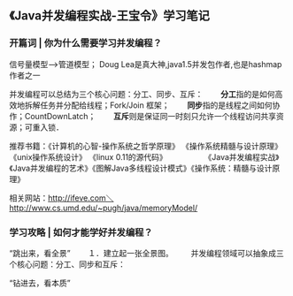 ## 《Java并发编程实战-王宝令》学习笔记

### 开篇词 | 你为什么需要学习并发编程？

信号量模型—>管道模型；
Doug Lea是真大神,java1.5并发包作者,也是hashmap作者之一

并发编程可以总结为三个核心问题：分工、同步、互斥：
　　**分工**指的是如何高效地拆解任务并分配给线程；Fork/Join 框架；
　　**同步**指的是线程之间如何协作；CountDownLatch；
　　**互斥**则是保证同一时刻只允许一个线程访问共享资源；可重入锁．

推荐书籍：《计算机的心智-操作系统之哲学原理》
		  《操作系统精髓与设计原理》
		  《unix操作系统设计》
		  《linux 0.11的源代码》
　　　　　《Java并发编程实战》《Java并发编程的艺术》《图解Java多线程设计模式》《操作系统：精髓与设计原理》

相关网站：http://ifeve.com＼
　　　　　http://www.cs.umd.edu/~pugh/java/memoryModel/ 

### 学习攻略 | 如何才能学好并发编程？

“跳出来，看全景”
　　１．建立起一张全景图。
　　并发编程领域可以抽象成三个核心问题：分工、同步和互斥：　



“钻进去，看本质”



